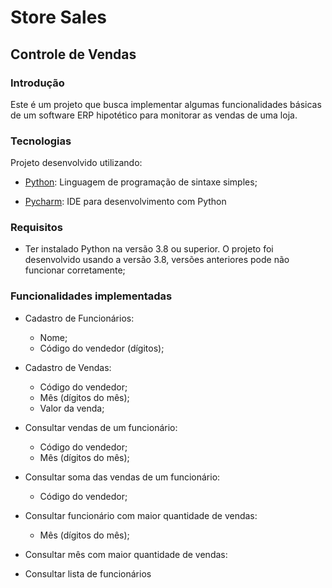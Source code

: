 # Store Sales

## Controle de Vendas

### Introdução

Este é um projeto que busca implementar algumas funcionalidades básicas de um software ERP hipotético para monitorar as vendas de uma loja. 

### Tecnologias

Projeto desenvolvido utilizando:

* [Python](https://www.python.org/): Linguagem de programação de sintaxe simples;

* [Pycharm](https://www.jetbrains.com/pt-br/pycharm/): IDE para desenvolvimento com Python

 ### Requisitos

* Ter instalado Python na versão 3.8 ou superior. O projeto foi desenvolvido usando a versão 3.8, versões anteriores pode não funcionar corretamente;


 ### Funcionalidades implementadas

* Cadastro de Funcionários:
  * Nome;
  * Código do vendedor (dígitos);
  
* Cadastro de Vendas:
  * Código do vendedor;
  * Mês (dígitos do mês);
  * Valor da venda;
  
* Consultar vendas de um funcionário:
  * Código do vendedor;
  * Mês (dígitos do mês);

* Consultar soma das vendas de um funcionário:
  * Código do vendedor;

* Consultar funcionário com maior quantidade de vendas:
  * Mês (dígitos do mês);
 
* Consultar mês com maior quantidade de vendas:

* Consultar lista de funcionários
